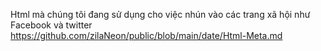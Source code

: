 Html mà chúng tôi đang sử dụng cho việc nhún vào các trang xã hội như Facebook và twitter https://github.com/zilaNeon/public/blob/main/date/Html-Meta.md 
